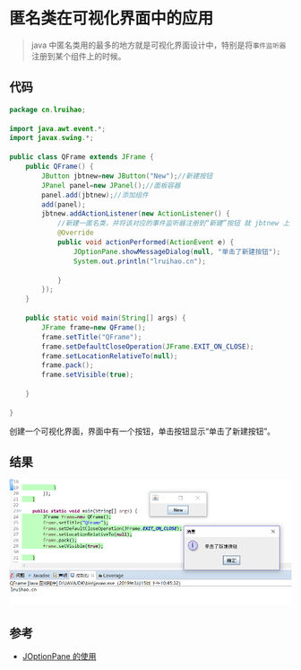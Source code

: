 # 匿名类在可视化界面中的应用


> java 中匿名类用的最多的地方就是可视化界面设计中，特别是将`事件监听器`注册到某个组件上的时候。

<!--more-->
## 代码

```java
package cn.lruihao;

import java.awt.event.*;
import javax.swing.*;

public class QFrame extends JFrame {
	public QFrame() {
		JButton jbtnew=new JButton("New");//新建按钮
		JPanel panel=new JPanel();//面板容器
		panel.add(jbtnew);//添加组件
		add(panel);
		jbtnew.addActionListener(new ActionListener() {
			//新建一匿名类，并将该对应的事件监听器注册到“新建”按钮 就 jbtnew 上
			@Override
			public void actionPerformed(ActionEvent e) {
				JOptionPane.showMessageDialog(null, "单击了新建按钮");
				System.out.println("lruihao.cn");
				
			}
		});
	}
	
	public static void main(String[] args) {
		JFrame frame=new QFrame();
		frame.setTitle("QFrame");
		frame.setDefaultCloseOperation(JFrame.EXIT_ON_CLOSE);
		frame.setLocationRelativeTo(null);
		frame.pack();
		frame.setVisible(true);

	}

}
```
创建一个可视化界面，界面中有一个按钮，单击按钮显示“单击了新建按钮”。

## 结果
![](images/1.png)

## 参考
- [JOptionPane 的使用](https://www.cnblogs.com/fantasy01/p/3911488.html)
